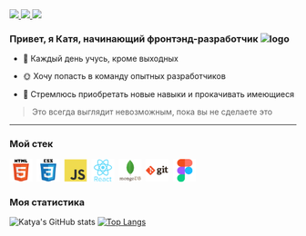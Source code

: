 <div>
<a href="https://blog.cowkite.com/" target="_blank">
  <img src="https://img.shields.io/badge/Telegram-2CA5E0?style=for-the-badge&logo=telegram&logoColor=white">
</a>
<a href="https://blog.cowkite.com/" target="_blank">
  <img src="https://img.shields.io/badge/WhatsApp-25D366?style=for-the-badge&logo=whatsapp&logoColor=white">
</a>
<a href="https://blog.cowkite.com/" target="_blank"><img src="https://img.shields.io/badge/Zoom-2D8CFF?style=for-the-badge&logo=zoom&logoColor=white"/></a>
</div>


<h3 >Привет, я Катя, начинающий фронтэнд-разработчик <img size=30 src="https://cdn-icons-png.flaticon.com/512/861/861054.png?w=740&t=st=1666958721~exp=1666959321~hmac=75d20b7b3165945172a0382c75e31fc7420361451f3252f0a181768889f852ad" alt="logo" width="20" heigh="20"/></h3>


- :memo: Каждый день учусь, кроме выходных

- :sun_with_face: Хочу попасть в команду опытных разработчиков

- :hammer: Стремлюсь приобретать новые навыки и прокачивать имеющиеся

> Это всегда выглядит невозможным, пока вы не сделаете это 
***

<h3>Мой стек</h3>
<div>
<img src="https://github.com/devicons/devicon/blob/master/icons/html5/html5-original-wordmark.svg" alt="HTML" width="40">&nbsp;
<img src="https://github.com/devicons/devicon/blob/master/icons/css3/css3-original-wordmark.svg" alt="CSS" width="40">&nbsp;
<img src="https://github.com/devicons/devicon/blob/master/icons/javascript/javascript-original.svg" alt="JS" width="40">&nbsp;
<img src="https://github.com/devicons/devicon/blob/master/icons/react/react-original-wordmark.svg" alt="React" width="40">&nbsp;
<img src="https://github.com/devicons/devicon/blob/master/icons/mongodb/mongodb-original-wordmark.svg" alt="MongoDB" width="40">&nbsp;
<img src="https://github.com/devicons/devicon/blob/master/icons/git/git-original-wordmark.svg" alt="Git" width="40">&nbsp;
<img src="https://github.com/devicons/devicon/blob/master/icons/figma/figma-original.svg" alt="Figma" width="40">&nbsp;
</div>

<h3>Моя статистика</h3>

![Katya's GitHub stats](https://github-readme-stats.vercel.app/api?username=gutkati&show_icons=true)
[![Top Langs](https://github-readme-stats.vercel.app/api/top-langs/?username=gutkati&layout=compact)](https://github.com/gutkati/github-readme-stats)

<!--
<h1 align="center"> Привет 👋 </h1>
**gutkati/gutkati** is a ✨ _special_ ✨ repository because its `README.md` (this file) appears on your GitHub profile.

Here are some ideas to get you started:

- 🔭 I’m currently working on ...
- 🌱 I’m currently learning ...
- 👯 I’m looking to collaborate on ...
- 🤔 I’m looking for help with ...
- 💬 Ask me about ...
- 📫 How to reach me: ...
- 😄 Pronouns: ...
- ⚡ Fun fact: ...
-->
